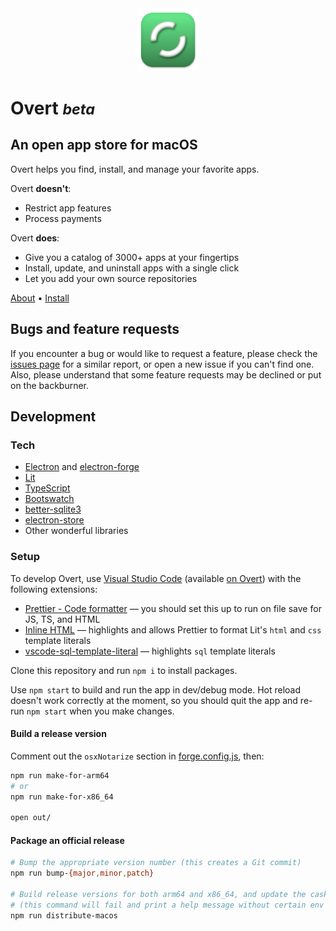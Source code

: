 <div align="center">
  <img src="icons/overt-app-icon.png" alt="Overt app icon" width="20%">
</div>

# Overt <small>_beta_</small>

## An open app store for macOS

Overt helps you find, install, and manage your favorite apps.

Overt **doesn't**:

- Restrict app features
- Process payments

Overt **does**:

- Give you a catalog of 3000+ apps at your fingertips
- Install, update, and uninstall apps with a single click
- Let you add your own source repositories

<a href="https://getovert.app/about">About</a> • <a href="https://getovert.app/install">Install</a>

## Bugs and feature requests

If you encounter a bug or would like to request a feature, please check the [issues page](https://github.com/GetOvert/Overt/issues) for a similar report, or open a new issue if you can't find one. Also, please understand that some feature requests may be declined or put on the backburner.

## Development

### Tech

- [Electron](https://www.electronjs.org) and [electron-forge](https://www.electronforge.io)
- [Lit](https://lit.dev)
- [TypeScript](https://www.typescriptlang.org)
- [Bootswatch](https://bootswatch.com)
- [better-sqlite3](https://www.npmjs.com/package/better-sqlite3)
- [electron-store](https://github.com/sindresorhus/electron-store)
- Other wonderful libraries

### Setup

To develop Overt, use [Visual Studio Code](https://code.visualstudio.com/) (available [on Overt](https://getovert.app/open?action=overt:brew-cask%3F1=install%261[name]=visual-studio-code)) with the following extensions:

- [Prettier - Code formatter](https://marketplace.visualstudio.com/items?itemName=esbenp.prettier-vscode) — you should set this up to run on file save for JS, TS, and HTML
- [Inline HTML](https://marketplace.visualstudio.com/items?itemName=pushqrdx.inline-html) — highlights and allows Prettier to format Lit's `html` and `css` template literals
- [vscode-sql-template-literal](https://marketplace.visualstudio.com/items?itemName=forbeslindesay.vscode-sql-template-literal) — highlights `sql` template literals

Clone this repository and run `npm i` to install packages.

Use `npm start` to build and run the app in dev/debug mode. Hot reload doesn't work correctly at the moment, so you should quit the app and re-run `npm start` when you make changes.

#### Build a release version

Comment out the `osxNotarize` section in [forge.config.js](forge.config.js), then:

```sh
npm run make-for-arm64
# or
npm run make-for-x86_64

open out/
```

#### Package an official release

```sh
# Bump the appropriate version number (this creates a Git commit)
npm run bump-{major,minor,patch}

# Build release versions for both arm64 and x86_64, and update the cask definition
# (this command will fail and print a help message without certain env vars set)
npm run distribute-macos
```
